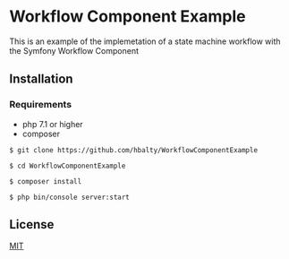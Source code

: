 # Workflow Component Example

This is an example of the implemetation of a state machine workflow with the Symfony Workflow Component

## Installation

### Requirements
* php 7.1 or higher
* composer

`$ git clone https://github.com/hbalty/WorkflowComponentExample`

`$ cd WorkflowComponentExample`

`$ composer install`

`$ php bin/console server:start` 





## License
[MIT](https://choosealicense.com/licenses/mit/)
